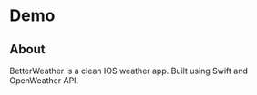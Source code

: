 # Demo

## About

BetterWeather is a clean IOS weather app. Built using Swift and OpenWeather API.
 
